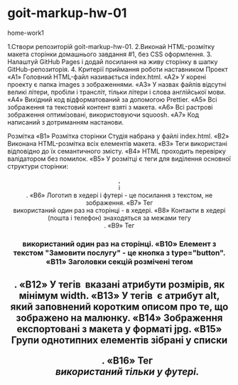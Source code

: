 # goit-markup-hw-01
home-work1

1.Створи репозиторій goit-markup-hw-01.
2.Виконай HTML-розмітку макета сторінки домашнього завдання #1, без CSS оформлення.
3. Налаштуй GitHub Pages і додай посилання на живу сторінку в шапку GitHub-репозиторія.
4. 
Критерії приймання роботи наставником
Проект
«A1» Головний HTML-файл називається index.html.
«A2» У корені проекту є папка images з зображеннями.
«A3» У назвах файлів відсутні великі літери, пробіли і трансліт, тільки літери і слова англійської мови.
«A4» Вихідний код відформатований за допомогою Prettier.
«A5» Всі зображення та текстовий контент взяті з макета.
«A6» Всі растрові зображення оптимізовані, використовуючи squoosh.
«A7» Код написаний з дотриманням настанови.

Розмітка
«B1» Розмітка сторінки Студія набрана у файлі index.html.
«B2» Виконана HTML-розмітка всіх елементів макета.
«B3» Теги використані відповідно до їх семантичного змісту.
«B4» HTML проходить перевірку валідатором без помилок.
«B5» У розмітці є теги для виділення основної структури сторінки: <header>, <main> і <footer>.
«B6» Логотип в хедері і футері - це посилання з текстом, не зображення.
«B7» Тег <nav> використаний один раз на сторінці - в хедері.
«B8» Контакти в хедері (пошта і телефон) знаходяться за межами тегу <nav>.
«B9» Тег <h1> використаний один раз на сторінці.
«B10» Елемент з текстом "Замовити послугу" - це кнопка з type="button".
«B11» Заголовки секцій розмічені тегом <h2>.
«B12» У тегів <img> вказані атрибути розмірів, як мінімум width.
«B13» У тегів <img> є атрибут alt, який заповнений коротким описом про те, що зображено на малюнку.
«B14» Зображення експортовані з макета у форматі jpg.
«B15» Групи однотипних елементів зібрані у списки <ul>.
«B16» Тег <address> використаний тільки у футері.
